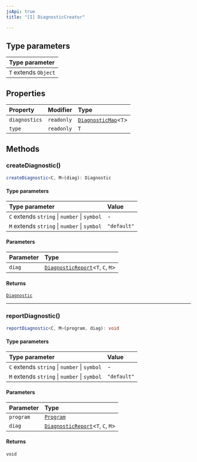 ```yaml
---
jsApi: true
title: "[I] DiagnosticCreator"

---
```

## Type parameters

| Type parameter |
| :------ |
| `T` extends `Object` |

## Properties

| Property | Modifier | Type |
| :------ | :------ | :------ |
| `diagnostics` | `readonly` | [`DiagnosticMap`](../type-aliases/DiagnosticMap.md)<`T`\> |
| `type` | `readonly` | `T` |

## Methods

### createDiagnostic()

```ts
createDiagnostic<C, M>(diag): Diagnostic
```

#### Type parameters

| Type parameter | Value |
| :------ | :------ |
| `C` extends `string` \| `number` \| `symbol` | - |
| `M` extends `string` \| `number` \| `symbol` | `"default"` |

#### Parameters

| Parameter | Type |
| :------ | :------ |
| `diag` | [`DiagnosticReport`](../type-aliases/DiagnosticReport.md)<`T`, `C`, `M`\> |

#### Returns

[`Diagnostic`](Diagnostic.md)

***

### reportDiagnostic()

```ts
reportDiagnostic<C, M>(program, diag): void
```

#### Type parameters

| Type parameter | Value |
| :------ | :------ |
| `C` extends `string` \| `number` \| `symbol` | - |
| `M` extends `string` \| `number` \| `symbol` | `"default"` |

#### Parameters

| Parameter | Type |
| :------ | :------ |
| `program` | [`Program`](Program.md) |
| `diag` | [`DiagnosticReport`](../type-aliases/DiagnosticReport.md)<`T`, `C`, `M`\> |

#### Returns

`void`
